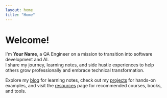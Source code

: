```yaml
---
layout: home
title: "Home"
---
```


# Welcome!

I'm **Your Name**, a QA Engineer on a mission to transition into software development and AI.  
I share my journey, learning notes, and side hustle experiences to help others grow professionally and embrace technical transformation.

Explore my [blog](/blog/) for learning notes, check out my [projects](/projects/) for hands-on examples, and visit the [resources](/resources/) page for recommended courses, books, and tools.
